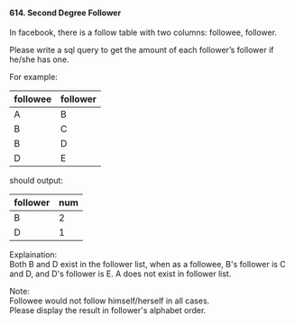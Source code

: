 #### 614. Second Degree Follower  
In facebook, there is a follow table with two columns: followee, follower.  

Please write a sql query to get the amount of each follower’s follower if he/she has one.  

For example:

| followee    | follower   |
|-------------|------------|
|     A       |     B      |
|     B       |     C      |
|     B       |     D      |
|     D       |     E      |

should output:

| follower    | num        |
|-------------|------------|
|     B       |  2         |
|     D       |  1         |

Explaination:  
Both B and D exist in the follower list, when as a followee, B's follower is C and D, and D's follower is E. A does not exist in follower list.

Note:  
Followee would not follow himself/herself in all cases.  
Please display the result in follower's alphabet order.  

